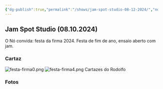 ```yaml
---
{"dg-publish":true,"permalink":"/shows/jam-spot-studio-08-12-2024/","noteIcon":"✦"}
---
```


## Jam Spot Studio (08.10.2024)
O Nó convida: festa da firma 2024. Festa de fim de ano, ensaio aberto com jam.
### Cartaz
![festa-firma0.png](/img/user/img/festa-firma0.png)
![festa-firma4.png](/img/user/img/festa-firma4.png)
Cartazes do Rodolfo

### Fotos
